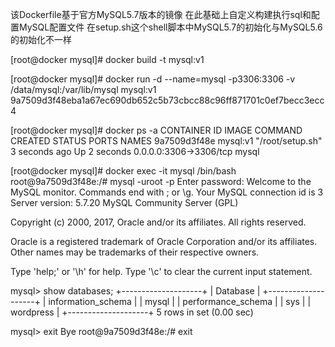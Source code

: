 该Dockerfile基于官方MySQL5.7版本的镜像
  在此基础上自定义构建执行sql和配置MySQL配置文件
  在setup.sh这个shell脚本中MySQL5.7的初始化与MySQL5.6的初始化不一样
  
  
[root@docker mysql]# docker build -t mysql:v1 

[root@docker mysql]# docker run -d --name=mysql -p3306:3306 -v /data/mysql:/var/lib/mysql mysql:v1
9a7509d3f48eba1a67ec690db652c5b73cbcc88c96ff871701c0ef7becc3ecc4


[root@docker mysql]# docker ps -a
CONTAINER ID        IMAGE               COMMAND             CREATED             STATUS              PORTS                    NAMES
9a7509d3f48e        mysql:v1            "/root/setup.sh"    3 seconds ago       Up 2 seconds        0.0.0.0:3306->3306/tcp   mysql

[root@docker mysql]# docker exec -it mysql /bin/bash
root@9a7509d3f48e:/# mysql -uroot -p
Enter password: 
Welcome to the MySQL monitor.  Commands end with ; or \g.
Your MySQL connection id is 3
Server version: 5.7.20 MySQL Community Server (GPL)

Copyright (c) 2000, 2017, Oracle and/or its affiliates. All rights reserved.

Oracle is a registered trademark of Oracle Corporation and/or its
affiliates. Other names may be trademarks of their respective
owners.

Type 'help;' or '\h' for help. Type '\c' to clear the current input statement.

mysql> show databases;
+--------------------+
| Database           |
+--------------------+
| information_schema |
| mysql              |
| performance_schema |
| sys                |
| wordpress          |
+--------------------+
5 rows in set (0.00 sec)

mysql> exit
Bye
root@9a7509d3f48e:/# exit
